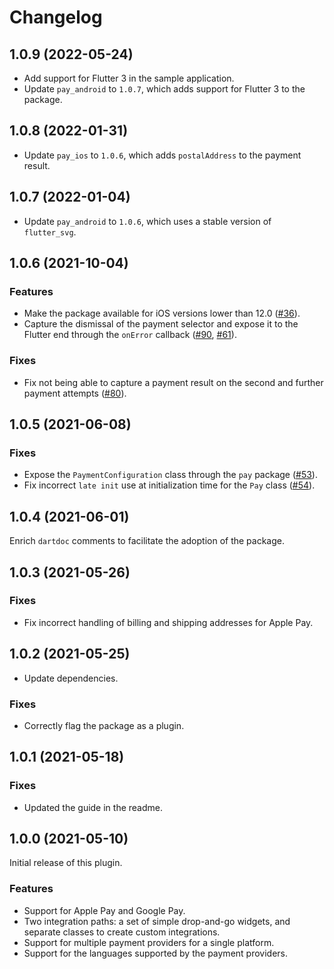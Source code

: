 # Changelog

## 1.0.9 (2022-05-24)

* Add support for Flutter 3 in the sample application.
* Update `pay_android` to `1.0.7`, which adds support for Flutter 3 to the package.

## 1.0.8 (2022-01-31)

* Update `pay_ios` to `1.0.6`, which adds `postalAddress` to the payment result.

## 1.0.7 (2022-01-04)

* Update `pay_android` to `1.0.6`, which uses a stable version of `flutter_svg`.

## 1.0.6 (2021-10-04)

### Features
* Make the package available for iOS versions lower than 12.0 ([#36](https://github.com/google-pay/flutter-plugin/issues/36)).
* Capture the dismissal of the payment selector and expose it to the Flutter end through the `onError` callback ([#90](https://github.com/google-pay/flutter-plugin/issues/90), [#61](https://github.com/google-pay/flutter-plugin/issues/61)).

### Fixes
* Fix not being able to capture a payment result on the second and further payment attempts ([#80](https://github.com/google-pay/flutter-plugin/issues/80)).

## 1.0.5 (2021-06-08)

### Fixes

* Expose the `PaymentConfiguration` class through the `pay` package ([#53](https://github.com/google-pay/flutter-plugin/issues/53)).
* Fix incorrect `late init` use at initialization time for the `Pay` class ([#54](https://github.com/google-pay/flutter-plugin/issues/54)).

## 1.0.4 (2021-06-01)
Enrich `dartdoc` comments to facilitate the adoption of the package.

## 1.0.3 (2021-05-26)

### Fixes

* Fix incorrect handling of billing and shipping addresses for Apple Pay.

## 1.0.2 (2021-05-25)

* Update dependencies.

### Fixes

* Correctly flag the package as a plugin.

## 1.0.1 (2021-05-18)

### Fixes

* Updated the guide in the readme.

## 1.0.0 (2021-05-10)
Initial release of this plugin.

### Features

* Support for Apple Pay and Google Pay.
* Two integration paths: a set of simple drop-and-go widgets, and separate classes to create custom integrations. 
* Support for multiple payment providers for a single platform.
* Support for the languages supported by the payment providers.
